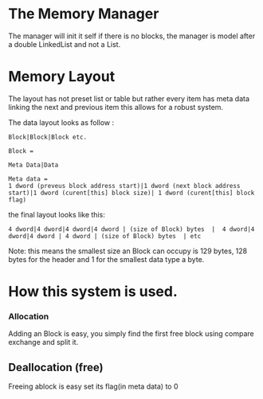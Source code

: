 # The Memory Manager

The manager will init it self if there is no blocks, the manager is model after a double LinkedList and not a List.

# Memory Layout
The layout has not preset list or table but rather every item has meta data linking the next and previous item this allows for a robust system.

The data layout looks as follow :

```
Block|Block|Block etc.

Block =

Meta Data|Data

Meta data =
1 dword (preveus block address start)|1 dword (next block address start)|1 dword (curent[this] block size)| 1 dword (curent[this] block flag)
```
the final layout looks like this:

```
4 dword|4 dword|4 dword|4 dword | (size of Block) bytes  |  4 dword|4 dword|4 dword | 4 dword | (size of Block) bytes  | etc

```
Note:
this means the smallest size an Block can occupy is 129 bytes, 128 bytes for the header and 1 for the smallest data type a byte.

# How this system is used.

### Allocation
  Adding an Block is easy, you simply find the first free block using compare exchange and split it.

## Deallocation (free)
  Freeing ablock is easy set its flag(in meta data) to 0
